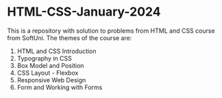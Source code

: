 # HTML-CSS-January-2024

This is a repository with solution to problems from HTML and CSS course from SoftUni. The themes of the course are:
  1. HTML and CSS Introduction
  2. Typography in CSS
  3. Box Model and Position
  4. CSS Layout - Flexbox
  5. Responsive Web Design
  6. Form and Working with Forms
